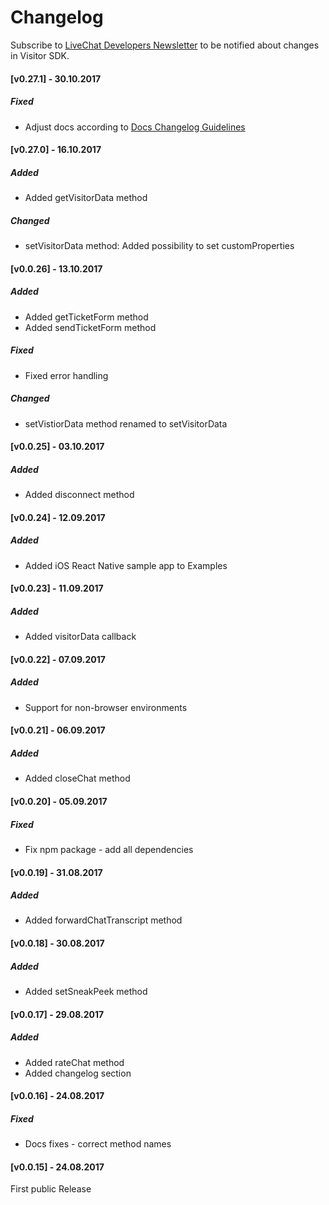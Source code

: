 # Changelog

Subscribe to [LiveChat Developers Newsletter](http://eepurl.com/V75-9) to be notified about changes in Visitor SDK.

#### [v0.27.1] - 30.10.2017

##### Fixed
- Adjust docs according to [Docs Changelog Guidelines](https://github.com/livechat/docs-templates/blob/master/docs-changelog-guidelines.md)

#### [v0.27.0] - 16.10.2017

##### Added
- Added getVisitorData method

##### Changed
- setVisitorData method: Added possibility to set customProperties

#### [v0.0.26] - 13.10.2017

##### Added
- Added getTicketForm method
- Added sendTicketForm method 

##### Fixed
- Fixed error handling

##### Changed
- setVistiorData method renamed to setVisitorData

#### [v0.0.25] - 03.10.2017

##### Added
- Added disconnect method

#### [v0.0.24] - 12.09.2017

##### Added
- Added iOS React Native sample app to Examples

#### [v0.0.23] - 11.09.2017

##### Added
- Added visitorData callback

#### [v0.0.22] - 07.09.2017

##### Added
- Support for non-browser environments

#### [v0.0.21] - 06.09.2017

##### Added
- Added closeChat method

#### [v0.0.20] - 05.09.2017

##### Fixed
- Fix npm package - add all dependencies

#### [v0.0.19] - 31.08.2017

##### Added
- Added forwardChatTranscript method

#### [v0.0.18] - 30.08.2017

##### Added
- Added setSneakPeek method

#### [v0.0.17] - 29.08.2017

##### Added
- Added rateChat method
- Added changelog section

#### [v0.0.16] - 24.08.2017

##### Fixed 
- Docs fixes - correct method names

#### [v0.0.15] - 24.08.2017
First public Release



